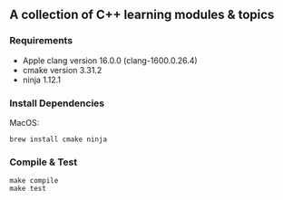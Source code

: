 ## A collection of C++ learning modules & topics

### Requirements
- Apple clang version 16.0.0 (clang-1600.0.26.4)
- cmake version 3.31.2
- ninja 1.12.1

### Install Dependencies

MacOS:
```
brew install cmake ninja
```

### Compile & Test
```
make compile
make test
```